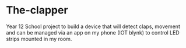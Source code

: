 # The-clapper
Year 12 School project to build a device that will detect claps, movement and can be managed via an app on my phone (IOT blynk) to control LED strips mounted in my room.
